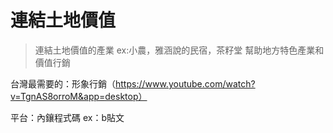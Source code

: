 # 連結土地價值

>連結土地價值的產業
ex:小農，雅涵說的民宿，茶籽堂
幫助地方特色產業和價值行銷

台灣最需要的：形象行銷（https://www.youtube.com/watch?v=TgnAS8orroM&app=desktop）

平台：內鑲程式碼  ex：b貼文